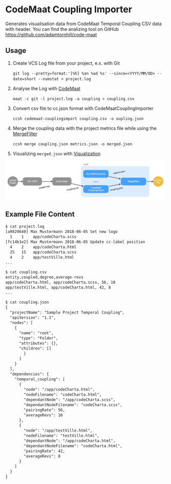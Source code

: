 # CodeMaat Coupling Importer

Generates visualisation data from CodeMaat Temporal Coupling CSV data with header. You can find the analizing tool on GitHub https://github.com/adamtornhill/code-maat

## Usage

1. Create VCS Log file from your project, e.x. with Git

    `git log --pretty=format:'[%h] %an %ad %s' --since=<YYYY/MM/DD> --date=short --numstat > project.log`

2. Analyse the Log with [CodeMaat](https://github.com/adamtornhill/code-maat)

    `maat -c git -l project.log -a coupling > coupling.csv`

3. Convert csv file to cc.json format with CodeMaatCouplingImporter

    `ccsh codemaat-couplingimport coupling.csv -o oupling.json`
        
4. Merge the coupling data with the project metrics file while using the [MergeFilter](https://github.com/MaibornWolff/codecharta/blob/master/analysis/filter/MergeFilter/README.md)

    `ccsh merge coupling.json metrics.json -o merged.json`
    
5. Visualizing `merged.json` with [Visualization](https://github.com/MaibornWolff/codecharta/tree/master/visualization)

![CodeMaat CouplingImport Modell](src/codemaat-couplingimport-modell.jpg)


## Example File Content

```
$ cat project.log
[a9829640] Max Mustermann 2018-06-05 Set new logo
  1    1    app/codeCharta.scss
[fc14b1e2] Max Mustermann 2018-06-05 Update cc-label position
  4    2    app/codeCharta.html
  25   15   app/codeCharta.scss
  4    2    app/testVille.html
...
```

```
$ cat coupling.csv
entity,coupled,degree,average-revs
app/codeCharta.html, app/codeCharta.scss, 56, 10
app/testVille.html, app/codeCharta.html, 42, 8
...
```

```
$ cat coupling.json
{
  "projectName": "Sample Project Temporal Coupling",
  "apiVersion": "1.1",
  "nodes": [
    {
      "name": "root",
      "type": "Folder",
      "attributes": {},
      "children": []
        }
      ]
    }
  ],
  "dependencies": {
    "temporal_coupling": [
      {
        "node": "/app/codeCharta.html",
        "nodeFilename": "codeCharta.html",
        "dependantNode": "/app/codeCharta.scss",
        "dependantNodeFilename": "codeCharta.scss",
        "pairingRate": 56,
        "averageRevs": 10
      },
      {
        "node": "/app/testVille.html",
        "nodeFilename": "testVille.html",
        "dependantNode": "/app/codeCharta.html",
        "dependantNodeFilename": "codeCharta.html",
        "pairingRate": 42,
        "averageRevs": 8
      }
    ]
  }
}
```
